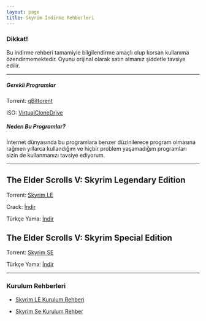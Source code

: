 ```yaml
---
layout: page
title: Skyrim İndirme Rehberleri
---
```




### Dikkat!
Bu indirme rehberi tamamiyle bilgilendirme amaçlı olup korsan kullanıma özendirmemektedir. 
Oyunu orijinal olarak satın almanız şiddetle tavsiye edilir.

--------------------------------------------------------------------------------------------------
##### Gerekli Programlar
Torrent: [qBittorent](https://www.fosshub.com/qBittorrent.html)

ISO: [VirtualCloneDrive](https://www.elby.ch/download/SetupVCD.exe)

##### Neden Bu Programlar?
İnternet dünyasında bu programlara benzer düzinilerece program olmasına rağmen yıllarca kullandığım ve hiçbir problem yaşamadığım programları sizin de kullanmanızı tavsiye ediyorum.


--------------------------------------------------------------------------------------------------

## The Elder Scrolls V: Skyrim Legendary Edition

Torrent: [Skyrim LE](magnet:?xt=urn:btih:09C225BFFCD017C89397ADA43C5E697B25BD1612)

Crack: [İndir](https://www.mediafire.com/file/u8y48ccwmim69yt/Skyrim_LE_%5BTheCrimsonborn%5D.7z/file)

Türkçe Yama: [İndir](http://www.mediafire.com/file/zfb505yaqdbio1n/Skyrim_Turkce.rar/file)




## The Elder Scrolls V: Skyrim Special Edition

Torrent: [Skyrim SE](magnet:?xt=urn:btih:57F74C9682A417156E22B82D8D0767E11BC4158B&dn=The+Elder+Scrolls%3A+Skyrim+-+Special+Edition+%28v1.5.97.0+%2B+Creation+Club+Content%2C+MULTi9%29+%5BFitGirl+Repack%2C+Selective+Download+-+from+7.3+GB%5D&tr=udp%3A%2F%2F9.rarbg.to%3A2710%2Fannounce&tr=udp%3A%2F%2Feddie4.nl%3A6969%2Fannounce&tr=udp%3A%2F%2Fshadowshq.yi.org%3A6969%2Fannounce&tr=udp%3A%2F%2Fthetracker.org%3A80%2Fannounce&tr=udp%3A%2F%2Ftracker.coppersurfer.tk%3A6969&tr=udp%3A%2F%2Ftracker.leechers-paradise.org%3A6969&tr=udp%3A%2F%2Ftracker.opentrackr.org%3A1337&tr=udp%3A%2F%2Ftracker.piratepublic.com%3A1337%2Fannounce&tr=udp%3A%2F%2Ftracker.zer0day.to%3A1337&tr=udp%3A%2F%2F9.rarbg.com%3A2710%2Fannounce&tr=udp%3A%2F%2Fexplodie.org%3A6969%2Fannounce&tr=udp%3A%2F%2Ftracker1.wasabii.com.tw%3A6969%2Fannounce&tr=udp%3A%2F%2Ftracker.torrent.eu.org%3A451%2Fannounce&tr=udp%3A%2F%2Ftracker.cypherpunks.ru%3A6969%2Fannounce&tr=udp%3A%2F%2Ftracker.zer0day.to%3A1337%2Fannounce&tr=udp%3A%2F%2Ftracker.leechers-paradise.org%3A6969%2Fannounce&tr=udp%3A%2F%2Fcoppersurfer.tk%3A6969%2Fannounce)

Türkçe Yama: [İndir](http://www.mediafire.com/file/6ebzojs2ijul9bi/The-Elder-Scrolls-V-Skyrim-Special-Edition-Turkce-Yama.zip)


--------------------------------------------------------------------------------------------------
### Kurulum Rehberleri

- [Skyrim LE Kurulum Rehberi](https://www.youtube.com/watch?v=gQLGiHkmPx0)

- [Skyrim Se Kurulum Rehber](https://www.youtube.com/watch?v=-9-jprQWmhI)